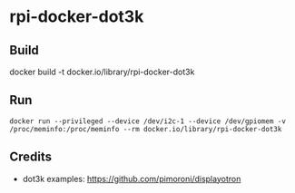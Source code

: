 # rpi-docker-dot3k

## Build

docker build -t docker.io/library/rpi-docker-dot3k

## Run

```
docker run --privileged --device /dev/i2c-1 --device /dev/gpiomem -v /proc/meminfo:/proc/meminfo --rm docker.io/library/rpi-docker-dot3k
```

## Credits

- dot3k examples: https://github.com/pimoroni/displayotron